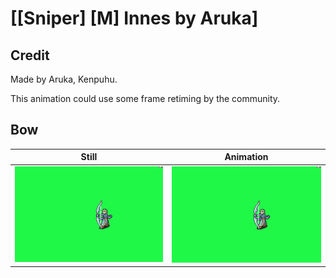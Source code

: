 # [\[Sniper\] \[M\] Innes by Aruka]

## Credit

Made by Aruka, Kenpuhu.

This animation could use some frame retiming by the community.
	
## Bow

| Still | Animation |
| :---: | :-------: |
| ![Bow still](./Bow_000.png) | ![Bow animation](./Bow.gif) |
